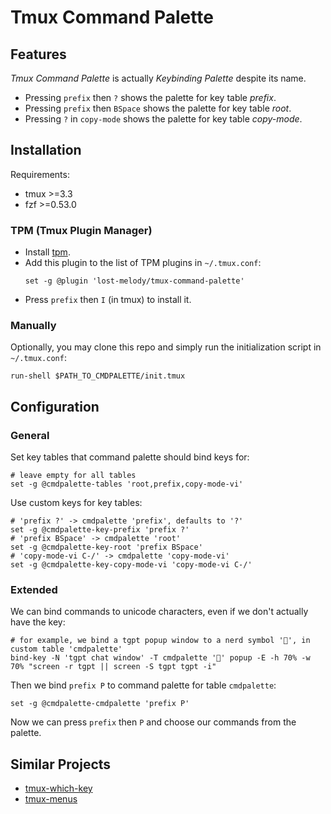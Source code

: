 # Tmux Command Palette

## Features

_Tmux Command Palette_ is actually _Keybinding Palette_ despite its name.

- Pressing `prefix` then `?` shows the palette for key table _prefix_.
- Pressing `prefix` then `BSpace` shows the palette for key table _root_.
- Pressing `?` in `copy-mode` shows the palette for key table _copy-mode_.

## Installation

Requirements:

- tmux >=3.3
- fzf >=0.53.0

### TPM (Tmux Plugin Manager)

- Install [tpm](https://github.com/tmux-plugins/tpm).
- Add this plugin to the list of TPM plugins in `~/.tmux.conf`:
  ```tmux
  set -g @plugin 'lost-melody/tmux-command-palette'
  ```
- Press `prefix` then `I` (in tmux) to install it.

### Manually

Optionally, you may clone this repo and simply run the initialization script in `~/.tmux.conf`:

```tmux
run-shell $PATH_TO_CMDPALETTE/init.tmux
```

## Configuration

### General

Set key tables that command palette should bind keys for:

```tmux
# leave empty for all tables
set -g @cmdpalette-tables 'root,prefix,copy-mode-vi'
```

Use custom keys for key tables:

```tmux
# 'prefix ?' -> cmdpalette 'prefix', defaults to '?'
set -g @cmdpalette-key-prefix 'prefix ?'
# 'prefix BSpace' -> cmdpalette 'root'
set -g @cmdpalette-key-root 'prefix BSpace'
# 'copy-mode-vi C-/' -> cmdpalette 'copy-mode-vi'
set -g @cmdpalette-key-copy-mode-vi 'copy-mode-vi C-/'
```

### Extended

We can bind commands to unicode characters, even if we don't actually have the key:

```tmux
# for example, we bind a tgpt popup window to a nerd symbol '', in custom table 'cmdpalette'
bind-key -N 'tgpt chat window' -T cmdpalette '' popup -E -h 70% -w 70% "screen -r tgpt || screen -S tgpt tgpt -i"
```

Then we bind `prefix P` to command palette for table `cmdpalette`:

```tmux
set -g @cmdpalette-cmdpalette 'prefix P'
```

Now we can press `prefix` then `P` and choose our commands from the palette.

## Similar Projects

- [tmux-which-key](https://github.com/alexwforsythe/tmux-which-key)
- [tmux-menus](https://github.com/jaclu/tmux-menus)
